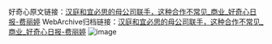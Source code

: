 好奇心原文链接：[汉庭和宜必思的母公司联手，这种合作不常见_商业_好奇心日报-费丽婷](https://www.qdaily.com/articles/4540.html)
WebArchive归档链接：[汉庭和宜必思的母公司联手，这种合作不常见_商业_好奇心日报-费丽婷](http://web.archive.org/web/20190623161406/https://www.qdaily.com/articles/4540.html)
![image](http://ww3.sinaimg.cn/large/007d5XDply1g3w4dhgnl7j30u03ty4qp)